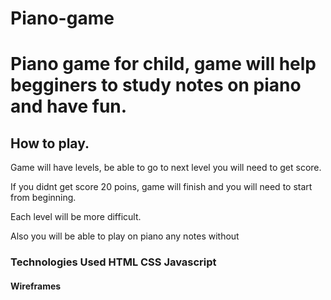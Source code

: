 # Piano-game

# Piano game for child, game will help begginers to study notes on piano and have fun.

## How to play.

Game will have levels, be able to go to next level you will need to get score.

If you didnt get score 20 poins, game will finish and you will need to start from beginning.

Each level will be more difficult.

Also you will be able to play on piano any notes without 

### Technologies Used HTML CSS Javascript

#### Wireframes  
